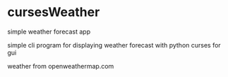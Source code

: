 # cursesWeather
simple weather forecast app

simple cli program for displaying weather forecast
with python curses for gui

weather from openweathermap.com
